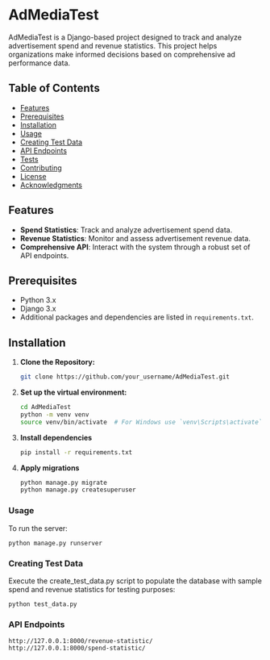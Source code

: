 # AdMediaTest

AdMediaTest is a Django-based project designed to track and analyze advertisement spend and revenue statistics. This project helps organizations make informed decisions based on comprehensive ad performance data.

## Table of Contents

- [Features](#features)
- [Prerequisites](#prerequisites)
- [Installation](#installation)
- [Usage](#usage)
- [Creating Test Data](#creating-test-data)
- [API Endpoints](#api-endpoints)
- [Tests](#tests)
- [Contributing](#contributing)
- [License](#license)
- [Acknowledgments](#acknowledgments)

## Features

- **Spend Statistics**: Track and analyze advertisement spend data.
- **Revenue Statistics**: Monitor and assess advertisement revenue data.
- **Comprehensive API**: Interact with the system through a robust set of API endpoints.

## Prerequisites

- Python 3.x
- Django 3.x
- Additional packages and dependencies are listed in `requirements.txt`.

## Installation

1. **Clone the Repository:**
   ```sh
   git clone https://github.com/your_username/AdMediaTest.git
2. **Set up the virtual environment:**
   ```sh
   cd AdMediaTest
   python -m venv venv
   source venv/bin/activate  # For Windows use `venv\Scripts\activate`
3. **Install dependencies**
   ```sh
   pip install -r requirements.txt
4. **Apply migrations**
   ```sh
   python manage.py migrate
   python manage.py createsuperuser

### Usage
To run the server:
```shell
python manage.py runserver 
```

### Creating Test Data
Execute the create_test_data.py script to populate the database with sample spend and revenue statistics for testing purposes:
```shell
python test_data.py
```

### API Endpoints
```shell
http://127.0.0.1:8000/revenue-statistic/
http://127.0.0.1:8000/spend-statistic/
```